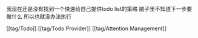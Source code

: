 我现在还是没有找到一个快速给自己提供todo list的策略 脑子里不知道下一步要做什么 所以也就没办法执行

[[tag/Todo]] [[tag/Todo Provider]] [[tag/Attention Management]]